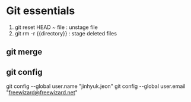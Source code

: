 # Git essentials

1. git reset HEAD ~ file : unstage file
2. git rm -r {{directory}} : stage deleted files


## git merge



## git config

git config --global user.name "jinhyuk.jeon"
git config --global user.email "freewizard@freewizard.net"



